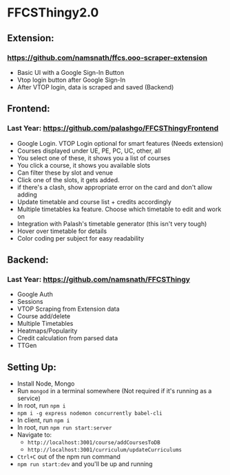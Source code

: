 # FFCSThingy2.0

## Extension:
### https://github.com/namsnath/ffcs.ooo-scraper-extension
- Basic UI with a Google Sign-In Button
- Vtop login button after Google Sign-In
- After VTOP login, data is scraped and saved (Backend)

## Frontend:
### Last Year: https://github.com/palashgo/FFCSThingyFrontend
- Google Login. VTOP Login optional for smart features (Needs extension)
- Courses displayed under UE, PE, PC, UC, other, all
- You select one of these, it shows you a list of courses
- You click a course, it shows you available slots
- Can filter these by slot and venue
- Click one of the slots, it gets added. 
- if there's a clash, show appropriate error on the card and don't allow adding
- Update timetable and course list + credits accordingly
- Multiple timetables ka feature. Choose which timetable to edit and work on
- Integration with Palash's timetable generator (this isn't very tough)
- Hover over timetable for details
- Color coding per subject for easy readability

## Backend:
### Last Year: https://github.com/namsnath/FFCSThingy
- Google Auth
- Sessions
- VTOP Scraping from Extension data
- Course add/delete
- Multiple Timetables
- Heatmaps/Popularity
- Credit calculation from parsed data
- TTGen


## Setting Up:
- Install Node, Mongo
- Run ```mongod``` in a terminal somewhere (Not required if it's running as a service)
- In root, run ```npm i```
- ```npm i -g express nodemon concurrently babel-cli```
- In client, run ```npm i```
- In root, run ```npm run start:server```
- Navigate to: 
	-  ```http://localhost:3001/course/addCoursesToDB```    
    -  ```http://localhost:3001/curriculum/updateCurriculums```
- ```Ctrl+C``` out of the npm run command
- ```npm run start:dev```  and you'll be up and running   